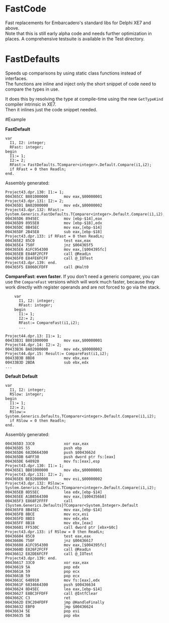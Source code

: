 # FastCode
Fast replacements for Embarcadero's standard libs for Delphi XE7 and above.  
Note that this is still early alpha code and needs further optimization in places.
A comprehensive testsuite is available in the Test directory.  

# FastDefaults  
Speeds up comparisons by using static class functions instead of interfaces.  
The functions are inline and inject only the short snippet of code need to compare the types in use.  

It does this by resolving the type at compile-time using the new `GetTypeKind` compiler intrinsic in XE7.  
Then it inlines just the code snippet needed.  

#Example

**FastDefault**

    var
      I1, I2: integer;
      RFast: integer;
    begin
      I1:= 1;
      I2:= 2;
      RFast:= FastDefaults.TComparer<integer>.Default.Compare(i1,i2);
      if RFast = 0 then Readln;
    end.

Assembly generated:

```
Project43.dpr.130: I1:= 1;
004365CC B801000000       mov eax,$00000001
Project43.dpr.131: I2:= 2;
004365D1 BA02000000       mov edx,$00000002
Project43.dpr.132: RFast:= System.Generics.FastDefaults.TComparer<integer>.Default.Compare(i1,i2);
004365D6 8945EC           mov [ebp-$14],eax
004365D9 8955E8           mov [ebp-$18],edx
004365DC 8B45EC           mov eax,[ebp-$14]
004365DF 2B45E8           sub eax,[ebp-$18]
Project43.dpr.133: if RFast = 0 then ReadLn;
004365E2 85C0             test eax,eax
004365E4 750F             jnz $004365f5
004365E6 A1FC954300       mov eax,[$004395fc]
004365EB E848F2FCFF       call @ReadLn
004365F0 E84FE6FCFF       call @_IOTest
Project43.dpr.139: end.
004365F5 E8060CFDFF       call @Halt0
```

**CompareFast: even faster.**
If you don't need a generic comparer, you can use the `CompareFast` versions which will work much faster, because they work directly with register operands and are not forced to go via the stack.  

```
    var
      I1, I2: integer;
      RFast: integer;
    begin
      I1:= 1;
      I2:= 2;
      RFast:= CompareFast(i1,i2);
      ...
```

```
Project44.dpr.13: I1:= 1;
00433B31 B801000000       mov eax,$00000001
Project44.dpr.14: I2:= 2;
00433B36 BA02000000       mov edx,$00000002
Project44.dpr.15: Result:= CompareFast(i1,i2);
00433B3B 8BD8             mov ebx,eax
00433B3D 2BDA             sub ebx,edx
...
```

**Default Default**
```
var
  I1, I2: integer;
  RSlow: integer;
begin
  I1:= 1;
  I2:= 2;
  RSlow:= System.Generics.Defaults.TComparer<integer>.Default.Compare(i1,i2);
  if RSlow = 0 then Readln;
end.
```

Assembly generated:
```
004365D3 33C0             xor eax,eax
004365D5 55               push ebp
004365D6 682D664300       push $0043662d
004365DB 64FF30           push dword ptr fs:[eax]
004365DE 648920           mov fs:[eax],esp
Project43.dpr.130: I1:= 1;
004365E1 BB01000000       mov ebx,$00000001
Project43.dpr.131: I2:= 2;
004365E6 BE02000000       mov esi,$00000002
Project43.dpr.132: RSlow:= System.Generics.Defaults.TComparer<integer>.Default.Compare(i1,i2);
004365EB 8D55EC           lea edx,[ebp-$14]
004365EE A1B8564300       mov eax,[$004356b8]
004365F3 E868F2FFFF       call {System.Generics.Defaults}TComparer<System.Integer>.Default
004365F8 8B45EC           mov eax,[ebp-$14]
004365FB 8BCE             mov ecx,esi
004365FD 8BD3             mov edx,ebx
004365FF 8B18             mov ebx,[eax]
00436601 FF530C           call dword ptr [ebx+$0c]
Project43.dpr.133: if RSlow = 0 then ReadLn;
00436604 85C0             test eax,eax
00436606 750F             jnz $00436617
00436608 A1FC954300       mov eax,[$004395fc]
0043660D E826F2FCFF       call @ReadLn
00436612 E82DE6FCFF       call @_IOTest
Project43.dpr.139: end.
00436617 33C0             xor eax,eax
00436619 5A               pop edx
0043661A 59               pop ecx
0043661B 59               pop ecx
0043661C 648910           mov fs:[eax],edx
0043661F 6834664300       push $00436634
00436624 8D45EC           lea eax,[ebp-$14]
00436627 E8BC3FFDFF       call @IntfClear
0043662C C3               ret 
0043662D E9C204FDFF       jmp @HandleFinally
00436632 EBF0             jmp $00436624
00436634 5E               pop esi
00436635 5B               pop ebx
```
